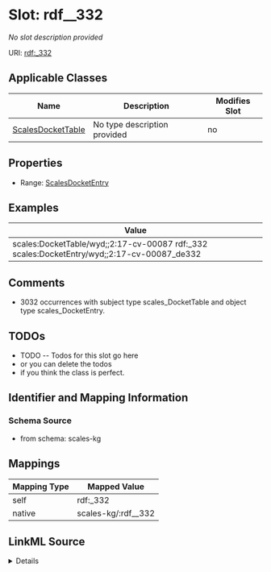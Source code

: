 

# Slot: rdf__332


_No slot description provided_





URI: [rdf:_332](http://www.w3.org/1999/02/22-rdf-syntax-ns#_332)



<!-- no inheritance hierarchy -->





## Applicable Classes

| Name | Description | Modifies Slot |
| --- | --- | --- |
| [ScalesDocketTable](../classes/ScalesDocketTable.md) | No type description provided |  no  |







## Properties

* Range: [ScalesDocketEntry](../classes/ScalesDocketEntry.md)






## Examples

| Value |
| --- |
| scales:DocketTable/wyd;;2:17-cv-00087 rdf:_332 scales:DocketEntry/wyd;;2:17-cv-00087_de332 |

## Comments

* 3032 occurrences with subject type scales_DocketTable and object type scales_DocketEntry.

## TODOs

* TODO -- Todos for this slot go here
* or you can delete the todos
* if you think the class is perfect.

## Identifier and Mapping Information







### Schema Source


* from schema: scales-kg




## Mappings

| Mapping Type | Mapped Value |
| ---  | ---  |
| self | rdf:_332 |
| native | scales-kg/:rdf__332 |




## LinkML Source

<details>
```yaml
name: rdf__332
description: No slot description provided
todos:
- TODO -- Todos for this slot go here
- or you can delete the todos
- if you think the class is perfect.
comments:
- 3032 occurrences with subject type scales_DocketTable and object type scales_DocketEntry.
examples:
- value: scales:DocketTable/wyd;;2:17-cv-00087 rdf:_332 scales:DocketEntry/wyd;;2:17-cv-00087_de332
from_schema: scales-kg
rank: 1000
slot_uri: rdf:_332
alias: rdf__332
domain_of:
- scales_DocketTable
range: scales_DocketEntry

```
</details>